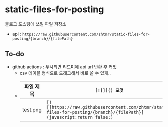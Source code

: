 # static-files-for-posting
블로그 포스팅에 쓰일 파일 저장소

- api : `https://raw.githubusercontent.com/zhtmr/static-files-for-posting/{branch}/{filePath}`

## To-do
- github actions : 푸시되면 리드미에 api url 반환 후 커밋
  - csv 테이블 형식으로 드래그해서 바로 쓸 수 있게..
  - |파일 제목|`[![]]() 포맷`|
    |------|---|
    |test.png|`[![]https://raw.githubusercontent.com/zhtmr/static-files-for-posting/{branch}/{filePath}](javascript:return false;)`|테스트3|
